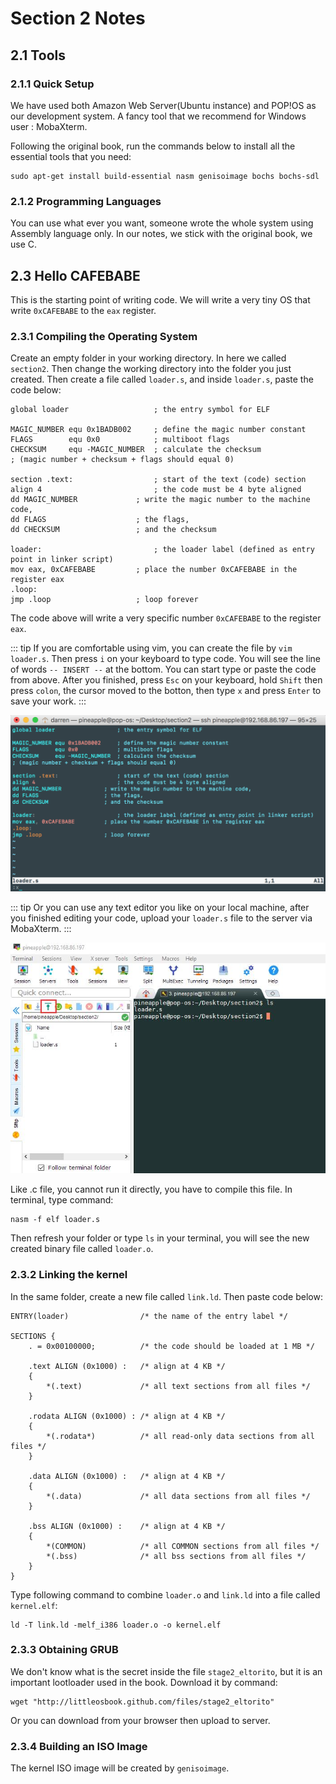# Section 2 Notes

## 2.1 Tools
### 2.1.1 Quick Setup

We have used both Amazon Web Server(Ubuntu instance) and POP!OS as our development system. A fancy tool that we recommend for Windows user : MobaXterm.

Following the original book, run the commands below to install all the essential tools that you need:
```shell
sudo apt-get install build-essential nasm genisoimage bochs bochs-sdl
```

### 2.1.2 Programming Languages

You can use what ever you want, someone wrote the whole system using Assembly language only. In our notes, we stick with the original book, we use C.

## 2.3 Hello CAFEBABE

This is the starting point of writing code. We will write a very tiny OS that write `0xCAFEBABE` to the `eax` register.

### 2.3.1 Compiling the Operating System

Create an empty folder in your working directory. In here we called `section2`. Then change the working directory into the folder you just created. Then create a file called `loader.s`, and inside `loader.s`, paste the code below:

```assembly
global loader                   ; the entry symbol for ELF

MAGIC_NUMBER equ 0x1BADB002     ; define the magic number constant
FLAGS        equ 0x0            ; multiboot flags
CHECKSUM     equ -MAGIC_NUMBER  ; calculate the checksum
; (magic number + checksum + flags should equal 0)

section .text:                  ; start of the text (code) section
align 4                         ; the code must be 4 byte aligned
dd MAGIC_NUMBER             ; write the magic number to the machine code,
dd FLAGS                    ; the flags,
dd CHECKSUM                 ; and the checksum

loader:                         ; the loader label (defined as entry point in linker script)
mov eax, 0xCAFEBABE         ; place the number 0xCAFEBABE in the register eax
.loop:
jmp .loop                   ; loop forever
```

The code above will write a very specific number `0xCAFEBABE` to the register `eax`. 

::: tip
If you are comfortable using vim, you can create the file by `vim loader.s`. Then press `i` on your keyboard to type code. You will see the line of words `-- INSERT --` at the bottom. You can start type or paste the code from above. After you finished, press `Esc` on your keyboard, hold `Shift` then press `colon`, the cursor moved to the botton, then type `x` and press `Enter` to save your work.
:::

![2.3.1_vim](./images/section2/2.3.1_vim.png)

::: tip
Or you can use any text editor you like on your local machine, after you finished editing your code, upload your `loader.s` file to the server via MobaXterm.
:::

![2.3.1_mobax](./images/section2/2.3.1_mobax.jpg)

Like .c file, you cannot run it directly, you have to compile this file. In terminal, type command:

```shell
nasm -f elf loader.s
```

Then refresh your folder or type `ls` in your terminal, you will see the new created binary file called `loader.o`.

### 2.3.2 Linking the kernel

In the same folder, create a new file called `link.ld`. Then paste code below:

```assembly
ENTRY(loader)                /* the name of the entry label */

SECTIONS {
    . = 0x00100000;          /* the code should be loaded at 1 MB */

    .text ALIGN (0x1000) :   /* align at 4 KB */
    {
        *(.text)             /* all text sections from all files */
    }

    .rodata ALIGN (0x1000) : /* align at 4 KB */
    {
        *(.rodata*)          /* all read-only data sections from all files */
    }

    .data ALIGN (0x1000) :   /* align at 4 KB */
    {
        *(.data)             /* all data sections from all files */
    }

    .bss ALIGN (0x1000) :    /* align at 4 KB */
    {
        *(COMMON)            /* all COMMON sections from all files */
        *(.bss)              /* all bss sections from all files */
    }
}
```

Type following command to combine `loader.o` and `link.ld` into a file called `kernel.elf`:

```shell
ld -T link.ld -melf_i386 loader.o -o kernel.elf
```

### 2.3.3 Obtaining GRUB

We don't know what is the secret inside the file `stage2_eltorito`, but it is an important lootloader used in the book. Download it by command:

```shell
wget "http://littleosbook.github.com/files/stage2_eltorito"
```

Or you can download from your browser then upload to server.

### 2.3.4 Building an ISO Image

The kernel ISO image will be created by `genisoimage`.